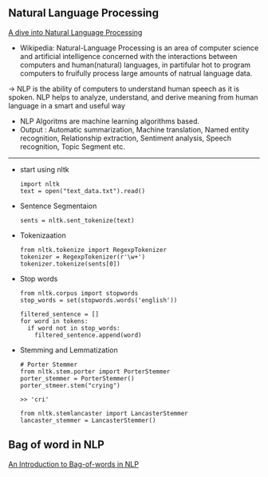 
## Natural Language Processing

[A dive into Natural Language Processing](https://medium.com/greyatom/a-dive-into-natural-language-processing-103ae0b0a588)

* Wikipedia: Natural-Language Processing is an area of computer science and artificial intelligence 
concerned with the interactions between computers and human(natural) languages, in partifular hot to 
program computers to fruifully process large amounts of natrual language data.

-> NLP is the ability of computers to understand human speech as it is spoken. NLP helps to analyze,
understand, and derive meaning from human language in a smart and useful way

* NLP Algoritms are machine learning algorithms based.
* Output : Automatic summarization, Machine translation, Named entity recognition, Relationship extraction,
Sentiment analysis, Speech recognition, Topic Segment etc.

-----------------
* start using nltk
    
      import nltk
      text = open("text_data.txt").read()

* Sentence Segmentaion
      
      sents = nltk.sent_tokenize(text)
    
* Tokenizaation

      from nltk.tokenize import RegexpTokenizer
      tokenizer = RegexpTokenizer(r'\w+')
      tokenizer.tokenize(sents[0])

* Stop words
      
      from nltk.corpus import stopwords
      stop_words = set(stopwords.words('english'))
      
      filtered_sentence = []
      for word in tokens:
        if word not in stop_words:
          filtered_sentence.append(word)

* Stemming and Lemmatization

      # Porter Stemmer
      from nltk.stem.porter import PorterStemmer
      porter_stemmer = PorterStemmer()
      porter_stmeer.stem("crying")
      
      >> 'cri'
            
      from nltk.stemlancaster import LancasterStemmer
      lancaster_stemmer = LancasterStemmer()
      

## Bag of word in NLP

[An Introduction to Bag-of-words in NLP](https://medium.com/greayatom/an-introduction-to-bag-of-words-in-nlp-ac967d43b428/)

